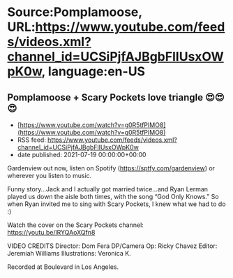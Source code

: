 # Source:Pomplamoose, URL:https://www.youtube.com/feeds/videos.xml?channel_id=UCSiPjfAJBgbFlIUsxOWpK0w, language:en-US

## Pomplamoose + Scary Pockets love triangle 😍😍😍
 - [https://www.youtube.com/watch?v=g0R5tfPIMO8](https://www.youtube.com/watch?v=g0R5tfPIMO8)
 - RSS feed: https://www.youtube.com/feeds/videos.xml?channel_id=UCSiPjfAJBgbFlIUsxOWpK0w
 - date published: 2021-07-19 00:00:00+00:00

Gardenview out now, listen on Spotify (https://sptfy.com/gardenview) or wherever you listen to music.

 Funny story…Jack and I actually got married twice…and Ryan Lerman played us down the aisle both times, with the song “God Only Knows.” So when Ryan invited me to sing with Scary Pockets, I knew what we had to do :)

Watch the cover on the Scary Pockets channel: https://youtu.be/lRYQAoXQfn8

VIDEO CREDITS
Director: Dom Fera
DP/Camera Op: Ricky Chavez
Editor: Jeremiah Williams
Illustrations: Veronica K.

Recorded at Boulevard in Los Angeles.

